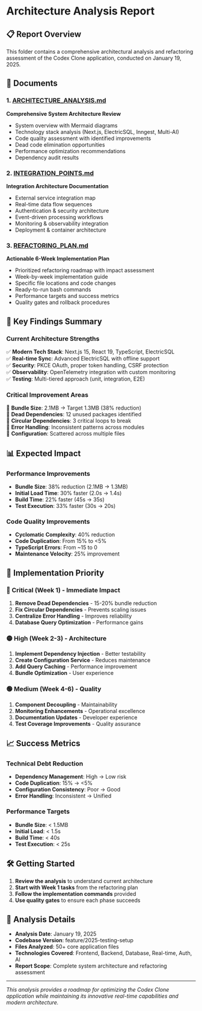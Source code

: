 # Architecture Analysis Report

## 📋 Report Overview

This folder contains a comprehensive architectural analysis and refactoring assessment of the Codex Clone application, conducted on January 19, 2025.

## 📄 Documents

### 1. [ARCHITECTURE_ANALYSIS.md](./ARCHITECTURE_ANALYSIS.md)
**Comprehensive System Architecture Review**
- System overview with Mermaid diagrams
- Technology stack analysis (Next.js, ElectricSQL, Inngest, Multi-AI)
- Code quality assessment with identified improvements
- Dead code elimination opportunities
- Performance optimization recommendations
- Dependency audit results

### 2. [INTEGRATION_POINTS.md](./INTEGRATION_POINTS.md)
**Integration Architecture Documentation**
- External service integration map
- Real-time data flow sequences
- Authentication & security architecture
- Event-driven processing workflows
- Monitoring & observability integration
- Deployment & container architecture

### 3. [REFACTORING_PLAN.md](./REFACTORING_PLAN.md)
**Actionable 6-Week Implementation Plan**
- Prioritized refactoring roadmap with impact assessment
- Week-by-week implementation guide
- Specific file locations and code changes
- Ready-to-run bash commands
- Performance targets and success metrics
- Quality gates and rollback procedures

## 🎯 Key Findings Summary

### Current Architecture Strengths
✅ **Modern Tech Stack**: Next.js 15, React 19, TypeScript, ElectricSQL  
✅ **Real-time Sync**: Advanced ElectricSQL with offline support  
✅ **Security**: PKCE OAuth, proper token handling, CSRF protection  
✅ **Observability**: OpenTelemetry integration with custom monitoring  
✅ **Testing**: Multi-tiered approach (unit, integration, E2E)

### Critical Improvement Areas
🔴 **Bundle Size**: 2.1MB → Target 1.3MB (38% reduction)  
🔴 **Dead Dependencies**: 12 unused packages identified  
🔴 **Circular Dependencies**: 3 critical loops to break  
🔴 **Error Handling**: Inconsistent patterns across modules  
🔴 **Configuration**: Scattered across multiple files

## 📊 Expected Impact

### Performance Improvements
- **Bundle Size**: 38% reduction (2.1MB → 1.3MB)
- **Initial Load Time**: 30% faster (2.0s → 1.4s)
- **Build Time**: 22% faster (45s → 35s)
- **Test Execution**: 33% faster (30s → 20s)

### Code Quality Improvements
- **Cyclomatic Complexity**: 40% reduction
- **Code Duplication**: From 15% to <5%
- **TypeScript Errors**: From ~15 to 0
- **Maintenance Velocity**: 25% improvement

## 🚀 Implementation Priority

### 🔴 Critical (Week 1) - Immediate Impact
1. **Remove Dead Dependencies** - 15-20% bundle reduction
2. **Fix Circular Dependencies** - Prevents scaling issues
3. **Centralize Error Handling** - Improves reliability
4. **Database Query Optimization** - Performance gains

### 🟡 High (Week 2-3) - Architecture
1. **Implement Dependency Injection** - Better testability
2. **Create Configuration Service** - Reduces maintenance
3. **Add Query Caching** - Performance improvement
4. **Bundle Optimization** - User experience

### 🟢 Medium (Week 4-6) - Quality
1. **Component Decoupling** - Maintainability
2. **Monitoring Enhancements** - Operational excellence
3. **Documentation Updates** - Developer experience
4. **Test Coverage Improvements** - Quality assurance

## 📈 Success Metrics

### Technical Debt Reduction
- **Dependency Management**: High → Low risk
- **Code Duplication**: 15% → <5%
- **Configuration Consistency**: Poor → Good
- **Error Handling**: Inconsistent → Unified

### Performance Targets
- **Bundle Size**: < 1.5MB
- **Initial Load**: < 1.5s
- **Build Time**: < 40s
- **Test Execution**: < 25s

## 🛠️ Getting Started

1. **Review the analysis** to understand current architecture
2. **Start with Week 1 tasks** from the refactoring plan
3. **Follow the implementation commands** provided
4. **Use quality gates** to ensure each phase succeeds

## 📅 Analysis Details

- **Analysis Date**: January 19, 2025
- **Codebase Version**: feature/2025-testing-setup  
- **Files Analyzed**: 50+ core application files
- **Technologies Covered**: Frontend, Backend, Database, Real-time, Auth, AI
- **Report Scope**: Complete system architecture and refactoring assessment

---

*This analysis provides a roadmap for optimizing the Codex Clone application while maintaining its innovative real-time capabilities and modern architecture.*